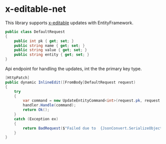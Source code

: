 # x-editable-net

This library supports [x-editable](https://github.com/vitalets/x-editable) updates with EntityFramework.

````csharp
public class DefaultRequest
{
    public int pk { get; set; }
    public string name { get; set; }
    public string value { get; set; }
    public string entity { get; set; }
}
````

Api endpoint for handling the updates, int the the primary key type. 

````csharp
[HttpPatch]
public dynamic InlineEdit([FromBody]DefaultRequest request)
{
    try
    {
        var command = new UpdateEntityCommand<int>(request.pk, request.value, request.name, exportedTypes[request.entity]);
        handler.Handle(command);
        return Ok();
    }
    catch (Exception ex)
    {
        return BadRequest($"Failed due to  {JsonConvert.SerializeObject(ex, Formatting.Indented)}");
    }
}
````
